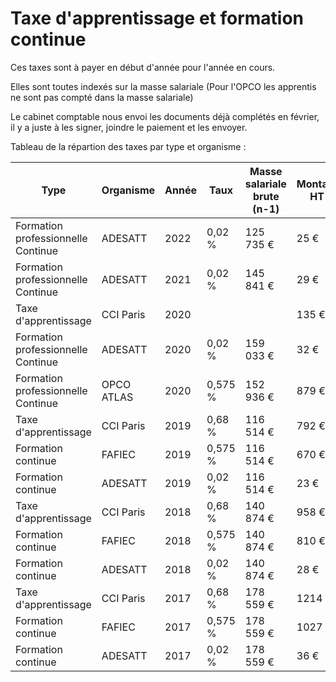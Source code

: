 # Taxe d'apprentissage et formation continue

Ces taxes sont à payer en début d'année pour l'année en cours.

Elles sont toutes indexés sur la masse salariale (Pour l'OPCO les apprentis ne sont pas compté dans la masse salariale)

Le cabinet comptable nous envoi les documents déjà complétés en février, il y a juste à les signer, joindre le paiement et les envoyer.

Tableau de la répartion des taxes par type et organisme :

| Type 	| Organisme 	| Année 	| Taux  	| Masse salariale brute (n-1)	| Montant HT 	|
|----------------------	|-----------	|-------	|---------	|-----------------	|------------	|
| Formation professionnelle Continue  	| ADESATT 	| 2022 	| 0,02 % 	| 125 735 € 	| 25 € 	|
| Formation professionnelle Continue  	| ADESATT 	| 2021 	| 0,02 % 	| 145 841 € 	| 29 € 	|
| Taxe d'apprentissage 	| CCI Paris 	| 2020 	| 	|  	| 135 € 	|
| Formation professionnelle Continue  	| ADESATT 	| 2020 	| 0,02 % 	| 159 033 € 	| 32 € 	|
| Formation professionnelle Continue | OPCO ATLAS | 2020 | 0,575 % | 152 936 € | 879 € |
| Taxe d'apprentissage 	| CCI Paris 	| 2019 	| 0,68 % 	| 116 514 € 	| 792 € 	|
| Formation continue 	| FAFIEC 	| 2019 	| 0,575 % 	| 116 514 € 	| 670 € 	|
| Formation continue 	| ADESATT 	| 2019 	| 0,02 % 	| 116 514 € 	| 23 € 	|
| Taxe d'apprentissage 	| CCI Paris 	| 2018 	| 0,68 % 	| 140 874 € 	| 958 € 	|
| Formation continue 	| FAFIEC 	| 2018 	| 0,575 % 	| 140 874 € 	| 810 € 	|
| Formation continue 	| ADESATT 	| 2018 	| 0,02 % 	| 140 874 € 	| 28 € 	|
| Taxe d'apprentissage 	| CCI Paris 	| 2017 	| 0,68 % 	| 178 559 € 	| 1214 € 	|
| Formation continue 	| FAFIEC 	| 2017 	| 0,575 % 	| 178 559 € 	| 1027 € 	|
| Formation continue 	| ADESATT 	| 2017 	| 0,02 % 	| 178 559 € 	| 36 € 	|
